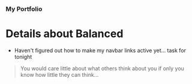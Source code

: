 ### My Portfolio
# Details about Balanced
+ Haven't figured out how to make my navbar links active yet... task for tonight
> You would care little about what others think about you if only you know how little they can think...